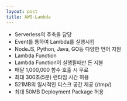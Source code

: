 ```yaml
---
layout: post
title: AWS-Lambda
---
```


- Serverless의 주축을 담당
- Event를 통하여 Lambda를 실행시킴
- NodeJS, Python, Java, GO등 다양한 언어 지원
- Lambda Function
- Lambda Function이 실행될때만 돈 지불
- 매달 1,000,000 함수 호출 시 무료 
- 최대 300초(5분) 런타임 시간 허용
- 521MB의 일시적인 디스크 공간 제공 (/tmp/)
- 최대 50MB Deployment Package 허용
